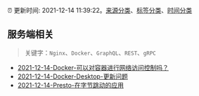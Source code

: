 :alarm_clock: 更新时间: 2021-12-14 11:39:22。[来源分类](../README.md)、[标签分类](../TAGS.md)、[时间分类](../TIMELINE.md)

## 服务端相关


> 关键字：`Nginx`、`Docker`、`GraphQL`、`REST`、`gRPC`



- [2021-12-14-Docker-可以对容器进行网络访问控制吗？](https://www.v2ex.com/t/822193) 
- [2021-12-14-Docker-Desktop-更新问题](https://www.v2ex.com/t/822188) 
- [2021-12-14-Presto-在字节跳动的应用](https://toutiao.io/k/tilys48) 